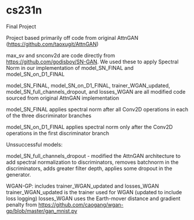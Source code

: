 # cs231n
Final Project

Project based primarily off code from original AttnGAN (https://github.com/taoxugit/AttnGAN)

max_sv and snconv2d are code directly from https://github.com/godisboy/SN-GAN. We used these to apply Spectral Norm in our implementation of model_SN_FINAL and model_SN_on_D1_FINAL

model_SN_FINAL, model_SN_on_D1_FINAL, trainer_WGAN_updated, model_SN_full_channels_dropout, and losses_WGAN are all modified code sourced from  original AttnGAN implementation

model_SN_FINAL applies spectral norm after all Conv2D operations in each of the three discriminator branches

model_SN_on_D1_FINAL applies spectral norm only after the Conv2D operations in the first discriminator branch

Unssuccessful models:

model_SN_full_channels_dropout - modified the AttnGAN architecture to add spectral normalization to discriminators, removes batchnorm in the discriminators, adds greater filter depth, applies some dropout in the  generator.

WGAN-GP: includes trainer_WGAN_updated and losses_WGAN 
trainer_WGAN_updated is the trainer used for WGAN (updated to include loss logging)
losses_WGAN uses the Earth-mover distance and gradient penalty from https://github.com/caogang/wgan-gp/blob/master/gan_mnist.py

